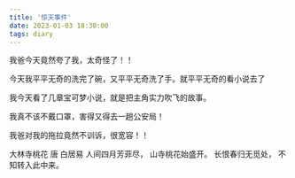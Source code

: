 ```yaml
---
title: '惊天事件'
date: 2023-01-03 18:30:00
tags: diary
---
```

我爸今天竟然夸了我，太奇怪了！！

今天我平平无奇的洗完了碗，又平平无奇洗了手。就平平无奇的看小说去了

我今天看了几章宝可梦小说，就是把主角实力吹飞的故事。

我真不该不戴口罩，害得又得去一趟公安局！

我爸对我的拖拉竟然不训诉，很宽容！！

大林寺桃花 唐 白居易
人间四月芳菲尽，
山寺桃花始盛开。
长恨春归无觅处，
不知转入此中来。
